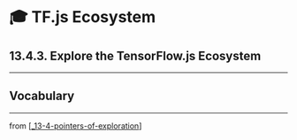 # 🎓 TF.js Ecosystem

## 13.4.3. Explore the TensorFlow.js Ecosystem

---

## Vocabulary

---
from [[_13-4-pointers-of-exploration]]

[//begin]: # "Autogenerated link references for markdown compatibility"
[_13-4-pointers-of-exploration]: _13-4-pointers-of-exploration.md "🎓 Exploration"
[//end]: # "Autogenerated link references"